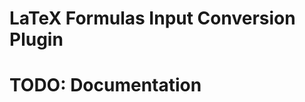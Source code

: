 LaTeX Formulas Input Conversion Plugin
======================================

# TODO: Documentation